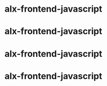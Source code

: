 # alx-frontend-javascript
# alx-frontend-javascript
# alx-frontend-javascript
# alx-frontend-javascript
